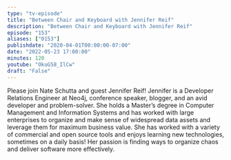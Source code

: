 ```yaml
---
type: "tv-episode"
title: "Between Chair and Keyboard with Jennifer Reif"
description: "Between Chair and Keyboard with Jennifer Reif"
episode: "153"
aliases: ["0153"]
publishdate: "2020-04-01T00:00:00-07:00"
date: "2022-05-23 17:00:00"
minutes: 120
youtube: "OkuG58_IlCw"
draft: "False"
---
```


Please join Nate Schutta and guest Jennifer Reif! Jennifer is a Developer Relations Engineer at Neo4j, conference speaker, blogger, and an avid developer and problem-solver. She holds a Master’s degree in Computer Management and Information Systems and has worked with large enterprises to organize and make sense of widespread data assets and leverage them for maximum business value. She has worked with a variety of commercial and open source tools and enjoys learning new technologies, sometimes on a daily basis! Her passion is finding ways to organize chaos and deliver software more effectively.